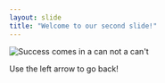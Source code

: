 ```yaml
---
layout: slide
title: "Welcome to our second slide!"
---
```

![Success comes in a can not a can't](https://i.redd.it/gbjg0ncfezt01.gif)

Use the left arrow to go back!
